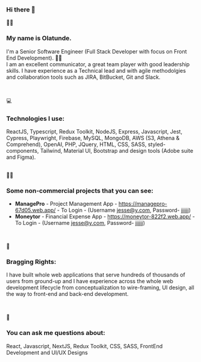### Hi there 👋

<!--
**tundeph/tundeph** is a ✨ _special_ ✨ repository because its `README.md` (this file) appears on your GitHub profile.

Here are some ideas to get you started:
- 🔭 I’m currently working on ...
- 🌱 I’m currently learning ...
- 👯 I’m looking to collaborate on ...
- 🤔 I’m looking for help with ...
- 💬 Ask me about ...
- 📫 How to reach me: ...
- 😄 Pronouns: ...
- ⚡ Fun fact: ...
-->

 
🦸‍♂️ 
### <p>  My name is Olatunde. 
I'm a Senior Software Engineer (Full Stack Developer with focus on Front End Development). 💪💪
 <br> 
I am an excellent communicator, a great team player with good leadership skills. I have experience as a Technical lead and with agile methodolgies and collaboration tools such as JIRA, BitBucket, Git and Slack.
</p><br>

💻

### <p>  Technologies I use: 
ReactJS, Typescript, Redux Toolkit, NodeJS, Express, Javascript, Jest, Cypress, Playwright, Firebase, MySQL, MongoDB, AWS (S3, Athena & Comprehend), OpenAI, PHP, JQuery, HTML, CSS, SASS, styled-components, Tailwind, Material UI, Bootstrap and design tools (Adobe suite and Figma). 
</p>
<p><br>
🚀🚀
 
### <p> Some non-commercial projects that you can see: 

 - <b>ManagePro</b> - Project Management App - https://managepro-67d05.web.app/ - To Login - (Username jesse@y.com, Password- jjjjjj)
 - <b>Moneytor</b> - Financial Expense App - https://moneytor-822f2.web.app/ - To Login - (Username jesse@y.com, Password- jjjjjj)

</p>
</p><br>

🧠 
### <p>  Bragging Rights: 
I have built whole web applications that serve hundreds of thousands of users from ground-up and I have experience across the whole web development lifecycle from conceptualization to wire-framing, UI design, all the way to front-end and back-end development.
</p><br>

💬
### <p>  You can ask me questions about: 
React, Javascript, NextJS, Redux Toolkit, CSS, SASS, FrontEnd Development and UI/UX Designs
</p>

